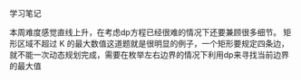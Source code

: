 学习笔记

本周难度感觉直线上升，在考虑dp方程已经很难的情况下还要兼顾很多细节。
矩形区域不超过 K 的最大数值这道题就是很明显的例子，一个矩形要规定四条边，
就不能一次动态规划完成，需要在枚举左右边界的情况下利用dp来寻找当前边界的最大值
